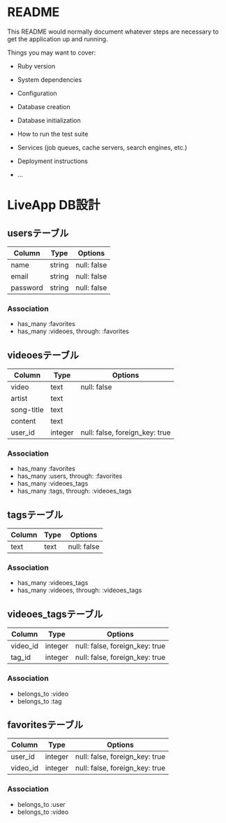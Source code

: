 # README

This README would normally document whatever steps are necessary to get the
application up and running.

Things you may want to cover:

* Ruby version

* System dependencies

* Configuration

* Database creation

* Database initialization

* How to run the test suite

* Services (job queues, cache servers, search engines, etc.)

* Deployment instructions

* ...


# LiveApp DB設計
## usersテーブル
|Column|Type|Options|
|------|----|-------|
|name|string|null: false|
|email|string|null: false|
|password|string|null: false|
### Association
- has_many :favorites
- has_many :videoes, through: :favorites

## videoesテーブル
|Column|Type|Options|
|------|----|-------|
|video|text|null: false|
|artist|text||
|song-title|text||
|content|text||
|user_id|integer|null: false, foreign_key: true|
### Association
- has_many :favorites
- has_many :users, through: :favorites
- has_many :videoes_tags
- has_many :tags, through: :videoes_tags

## tagsテーブル
|Column|Type|Options|
|------|----|-------|
|text|text|null: false|
### Association
- has_many :videoes_tags
- has_many :videoes, through: :videoes_tags

## videoes_tagsテーブル
|Column|Type|Options|
|------|----|-------|
|video_id|integer|null: false, foreign_key: true|
|tag_id|integer|null: false, foreign_key: true|
### Association
- belongs_to :video
- belongs_to :tag

## favoritesテーブル
|Column|Type|Options|
|------|----|-------|
|user_id|integer|null: false, foreign_key: true|
|video_id|integer|null: false, foreign_key: true|
### Association
- belongs_to :user
- belongs_to :video